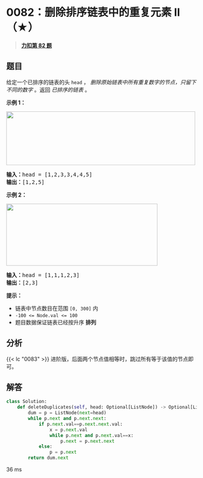 # 0082：删除排序链表中的重复元素 II（★）


> <u>**[力扣第 82 题](https://leetcode.cn/problems/remove-duplicates-from-sorted-list-ii/)**</u>

## 题目

<p>给定一个已排序的链表的头 <code>head</code> ， <em>删除原始链表中所有重复数字的节点，只留下不同的数字</em> 。返回 <em>已排序的链表</em> 。</p>



<p><strong>示例 1：</strong></p>
<img alt="" src="https://assets.leetcode.com/uploads/2021/01/04/linkedlist1.jpg" style="height: 142px; width: 500px;" />
<pre>
<strong>输入：</strong>head = [1,2,3,3,4,4,5]
<strong>输出：</strong>[1,2,5]
</pre>

<p><strong>示例 2：</strong></p>
<img alt="" src="https://assets.leetcode.com/uploads/2021/01/04/linkedlist2.jpg" style="height: 164px; width: 400px;" />
<pre>
<strong>输入：</strong>head = [1,1,1,2,3]
<strong>输出：</strong>[2,3]
</pre>



<p><strong>提示：</strong></p>

<ul>
<li>链表中节点数目在范围 <code>[0, 300]</code> 内</li>
<li><code>-100 &lt;= Node.val &lt;= 100</code></li>
<li>题目数据保证链表已经按升序 <strong>排列</strong></li>
</ul>


## 分析

{{< lc "0083" >}}  进阶版，后面两个节点值相等时，跳过所有等于该值的节点即可。

## 解答

```python
class Solution:
    def deleteDuplicates(self, head: Optional[ListNode]) -> Optional[ListNode]:
        dum = p = ListNode(next=head)
        while p.next and p.next.next:
            if p.next.val==p.next.next.val:
                x = p.next.val
                while p.next and p.next.val==x:
                    p.next = p.next.next
            else:
                p = p.next
        return dum.next
```
36 ms
